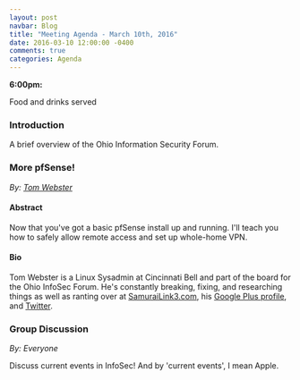 ```yaml
---
layout: post
navbar: Blog
title: "Meeting Agenda - March 10th, 2016"
date: 2016-03-10 12:00:00 -0400
comments: true
categories: Agenda
---
```


**6:00pm:**

Food and drinks served

### Introduction

A brief overview of the Ohio Information Security Forum.

### **More pfSense!**
_By: [Tom Webster](https://samurailink3.com)_

#### Abstract

Now that you've got a basic pfSense install up and running. I'll teach you how
to safely allow remote access and set up whole-home VPN.

#### Bio

Tom Webster is a Linux Sysadmin at Cincinnati Bell and part of the board for the
Ohio InfoSec Forum. He's constantly breaking, fixing, and researching things as
well as ranting over at [SamuraiLink3.com](http://www.samurailink3.com/), his
[Google Plus profile](https://plus.google.com/+TomWebster/about), and
[Twitter](https://twitter.com/samurailink3).

### **Group Discussion**
_By: Everyone_

Discuss current events in InfoSec! And by 'current events', I mean Apple.
